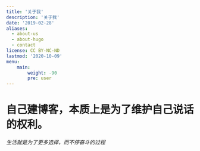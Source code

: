 ```yaml
---
title: '关于我'
description: '关于我'
date: '2019-02-28'
aliases:
  - about-us
  - about-hugo
  - contact
license: CC BY-NC-ND
lastmod: '2020-10-09'
menu:
    main: 
        weight: -90
        pre: user
---
```


# 自己建博客，本质上是为了维护自己说话的权利。

*生活就是为了更多选择，而不停奋斗的过程*